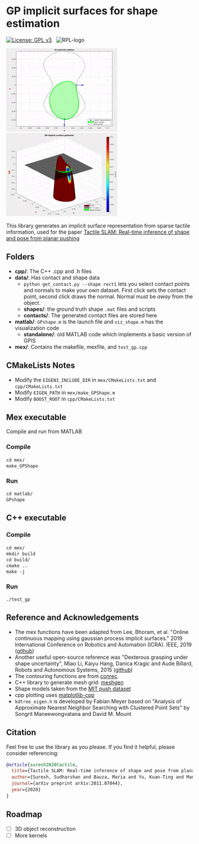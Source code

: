 # GP implicit surfaces for shape estimation

[![License: GPL v3](https://img.shields.io/badge/License-GPLv3-blue.svg)](https://www.gnu.org/licenses/gpl-3.0) &nbsp; <img height="20" src="https://rpl.ri.cmu.edu/images/rpl4_cropped.png" alt="RPL-logo" />

![butter_2d](/media/butter_2D.gif) &nbsp;&nbsp;&nbsp;&nbsp;&nbsp;&nbsp; ![butter_3d](/media/butter_3D.gif)

This library generates an implicit surface representation from sparse tactile information, used for the paper [Tactile SLAM: Real-time inference of shape and pose from planar pushing
](https://arxiv.org/pdf/2011.07044.pdf)

## Folders
- **cpp/**: The C++ .cpp and .h files
- **data/**: Has contact and shape data
  - `python get_contact.py --shape rect1` lets you select contact points and normals to make your own dataset. First click sets the contact point, second click draws the normal. Normal must be *away* from the object.
  - **shapes/**: the ground truth shape `.mat` files and scripts
  - **contacts/**: The generated contact files are stored here
- **matlab/**:  `GPshape.m` is the launch file and `viz_shape.m` has the visualization code
  - **standalone/**: old MATLAB code which implements a basic version of GPIS
- **mex/**: Contains the makefile, mexfile, and `test_gp.cpp`

## CMakeLists Notes 
- Modify the `EIGEN3_INCLUDE_DIR` in `mex/CMakeLists.txt` and `cpp/CMakeLists.txt`
- Modify `EIGEN_PATH` in `mex/make_GPShape.m`
- Modify `BOOST_ROOT` in `cpp/CMakeLists.txt`
## Mex executable
Compile and run from MATLAB
### Compile
```
cd mex/
make_GPShape
```
### Run
```
cd matlab/
GPshape
```

## C++ executable 
### Compile
```
cd mex/
mkdir build
cd build/
cmake ..
make -j
```
### Run
```
./test_gp
```

## Reference and Acknowledgements
- The mex functions have been adapted from Lee, Bhoram, et al. "Online continuous mapping using gaussian process implicit surfaces." 2019 International Conference on Robotics and Automation (ICRA). IEEE, 2019 ([github](https://github.com/leebhoram/GPisMap))
- Another useful open-source reference was "Dexterous grasping under shape uncertainty", Miao Li, Kaiyu Hang, Danica Kragic and Aude Billard, Robots and Autonomous Systems, 2015 ([github](https://github.com/epfl-lasa/GPIS))
- The contouring functions are from [conrec](http://paulbourke.net/papers/conrec/).
- C++ library to generate mesh grid: [meshgen](https://github.com/xiaohongchen1991/meshgen)
- Shape models taken from the [MIT push dataset](https://mcube.mit.edu/push-dataset/index.html)
- cpp plotting uses [matplotlib-cpp](https://github.com/lava/matplotlib-cpp) 
- `kdtree_eigen.h` is developed by Fabian Meyer based on "Analysis of Approximate Nearest Neighbor Searching with Clustered Point Sets" by Songrit Maneewongvatana and  David M. Mount

## Citation 
Feel free to use the library as you please. If you find it helpful, please consider referencing: 

```BibTeX
@article{suresh2020tactile,
  title={Tactile SLAM: Real-time inference of shape and pose from planar pushing},
  author={Suresh, Sudharshan and Bauza, Maria and Yu, Kuan-Ting and Mangelson, Joshua G and Rodriguez, Alberto and Kaess, Michael},
  journal={arXiv preprint arXiv:2011.07044},
  year={2020}
}
```

## Roadmap
- [ ] 3D object reconstruction 
- [ ] More kernels 
